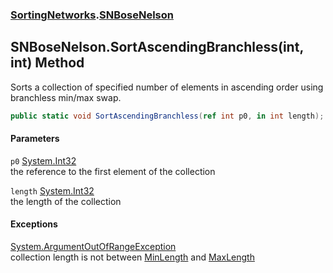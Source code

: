 ### [SortingNetworks](./SortingNetworks.md 'SortingNetworks').[SNBoseNelson](./SortingNetworks-SNBoseNelson.md 'SortingNetworks.SNBoseNelson')
## SNBoseNelson.SortAscendingBranchless(int, int) Method
Sorts a collection of specified number of elements in ascending order using branchless min/max swap.  
```csharp
public static void SortAscendingBranchless(ref int p0, in int length);
```
#### Parameters
<a name='SortingNetworks-SNBoseNelson-SortAscendingBranchless(int_int)-p0'></a>
`p0` [System.Int32](https://docs.microsoft.com/en-us/dotnet/api/System.Int32 'System.Int32')  
the reference to the first element of the collection  
  
<a name='SortingNetworks-SNBoseNelson-SortAscendingBranchless(int_int)-length'></a>
`length` [System.Int32](https://docs.microsoft.com/en-us/dotnet/api/System.Int32 'System.Int32')  
the length of the collection  
  
#### Exceptions
[System.ArgumentOutOfRangeException](https://docs.microsoft.com/en-us/dotnet/api/System.ArgumentOutOfRangeException 'System.ArgumentOutOfRangeException')  
collection length is not between [MinLength](./SortingNetworks-SNBoseNelson-MinLength.md 'SortingNetworks.SNBoseNelson.MinLength') and [MaxLength](./SortingNetworks-SNBoseNelson-MaxLength.md 'SortingNetworks.SNBoseNelson.MaxLength')  
